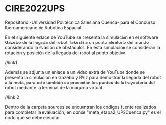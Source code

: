 # CIRE2022UPS
Repositorio -Universidad Politécnica Salesiana Cuenca- para el Concurso Iberoamericano de Robótica Espacial

En el siguiente enlace de YouTube se presenta la simulación en el software Gazebo de la llegada del robot Takeshi a un punto aleatorio del mundo considerando la evasión de obstáculos. En esta simulación se consideran la rotación y posición de la llegada del robot al punto objetivo.

//link1

Además se adjunta un enlace a un video extra de YouTube donde se presenta la simulación en Gazebo y RViz para demostrar la llegada del robot a la meta, para esto también se presentan los puntos de la trayectoria del robot mediante la terminal de la máquina virtual.

//link 2

Dentro de la carpeta sources se encuentran los codigos fuente realizados para completar la evaluación, en donde "meta_etapa2_UPSCuenca.py" es el nodo que se debe ejecutar
